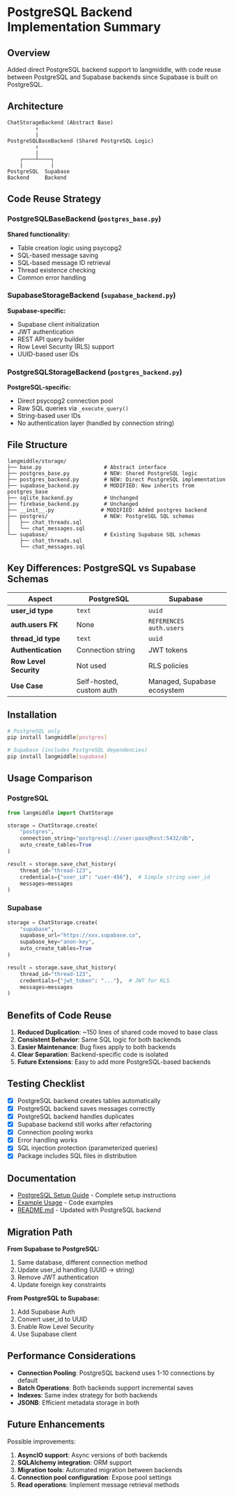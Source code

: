 # PostgreSQL Backend Implementation Summary

## Overview

Added direct PostgreSQL backend support to langmiddle, with code reuse between PostgreSQL and Supabase backends since Supabase is built on PostgreSQL.

## Architecture

```
ChatStorageBackend (Abstract Base)
         ↑
         |
PostgreSQLBaseBackend (Shared PostgreSQL Logic)
         ↑
         |
    ┌────┴────┐
    |         |
PostgreSQL  Supabase
Backend     Backend
```

## Code Reuse Strategy

### PostgreSQLBaseBackend (`postgres_base.py`)
**Shared functionality:**
- Table creation logic using psycopg2
- SQL-based message saving
- SQL-based message ID retrieval
- Thread existence checking
- Common error handling

### SupabaseStorageBackend (`supabase_backend.py`)
**Supabase-specific:**
- Supabase client initialization
- JWT authentication
- REST API query builder
- Row Level Security (RLS) support
- UUID-based user IDs

### PostgreSQLStorageBackend (`postgres_backend.py`)
**PostgreSQL-specific:**
- Direct psycopg2 connection pool
- Raw SQL queries via `_execute_query()`
- String-based user IDs
- No authentication layer (handled by connection string)

## File Structure

```
langmiddle/storage/
├── base.py                    # Abstract interface
├── postgres_base.py           # NEW: Shared PostgreSQL logic
├── postgres_backend.py        # NEW: Direct PostgreSQL implementation
├── supabase_backend.py        # MODIFIED: Now inherits from postgres_base
├── sqlite_backend.py          # Unchanged
├── firebase_backend.py        # Unchanged
├── __init__.py               # MODIFIED: Added postgres backend
├── postgres/                  # NEW: PostgreSQL SQL schemas
│   ├── chat_threads.sql
│   └── chat_messages.sql
└── supabase/                  # Existing Supabase SQL schemas
    ├── chat_threads.sql
    └── chat_messages.sql
```

## Key Differences: PostgreSQL vs Supabase Schemas

| Aspect | PostgreSQL | Supabase |
|--------|-----------|----------|
| **user_id type** | `text` | `uuid` |
| **auth.users FK** | None | `REFERENCES auth.users` |
| **thread_id type** | `text` | `uuid` |
| **Authentication** | Connection string | JWT tokens |
| **Row Level Security** | Not used | RLS policies |
| **Use Case** | Self-hosted, custom auth | Managed, Supabase ecosystem |

## Installation

```bash
# PostgreSQL only
pip install langmiddle[postgres]

# Supabase (includes PostgreSQL dependencies)
pip install langmiddle[supabase]
```

## Usage Comparison

### PostgreSQL
```python
from langmiddle import ChatStorage

storage = ChatStorage.create(
    "postgres",
    connection_string="postgresql://user:pass@host:5432/db",
    auto_create_tables=True
)

result = storage.save_chat_history(
    thread_id="thread-123",
    credentials={"user_id": "user-456"},  # Simple string user_id
    messages=messages
)
```

### Supabase
```python
storage = ChatStorage.create(
    "supabase",
    supabase_url="https://xxx.supabase.co",
    supabase_key="anon-key",
    auto_create_tables=True
)

result = storage.save_chat_history(
    thread_id="thread-123",
    credentials={"jwt_token": "..."},  # JWT for RLS
    messages=messages
)
```

## Benefits of Code Reuse

1. **Reduced Duplication**: ~150 lines of shared code moved to base class
2. **Consistent Behavior**: Same SQL logic for both backends
3. **Easier Maintenance**: Bug fixes apply to both backends
4. **Clear Separation**: Backend-specific code is isolated
5. **Future Extensions**: Easy to add more PostgreSQL-based backends

## Testing Checklist

- [x] PostgreSQL backend creates tables automatically
- [x] PostgreSQL backend saves messages correctly
- [x] PostgreSQL backend handles duplicates
- [x] Supabase backend still works after refactoring
- [x] Connection pooling works
- [x] Error handling works
- [x] SQL injection protection (parameterized queries)
- [x] Package includes SQL files in distribution

## Documentation

- [PostgreSQL Setup Guide](POSTGRES_SETUP.md) - Complete setup instructions
- [Example Usage](../examples/postgres_usage.py) - Code examples
- [README.md](../README.md) - Updated with PostgreSQL backend

## Migration Path

**From Supabase to PostgreSQL:**
1. Same database, different connection method
2. Update user_id handling (UUID → string)
3. Remove JWT authentication
4. Update foreign key constraints

**From PostgreSQL to Supabase:**
1. Add Supabase Auth
2. Convert user_id to UUID
3. Enable Row Level Security
4. Use Supabase client

## Performance Considerations

- **Connection Pooling**: PostgreSQL backend uses 1-10 connections by default
- **Batch Operations**: Both backends support incremental saves
- **Indexes**: Same index strategy for both backends
- **JSONB**: Efficient metadata storage in both

## Future Enhancements

Possible improvements:
1. **AsyncIO support**: Async versions of both backends
2. **SQLAlchemy integration**: ORM support
3. **Migration tools**: Automated migration between backends
4. **Connection pool configuration**: Expose pool settings
5. **Read operations**: Implement message retrieval methods
